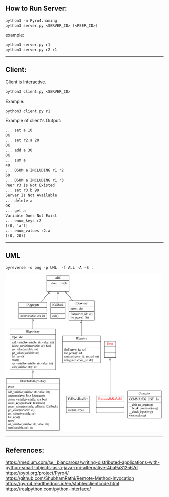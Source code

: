 ## How to Run Server:

```
python3 -m Pyro4.naming
python3 server.py <SERVER_ID> [<PEER_ID>]
```

example:

```
python3 server.py r1
python3 server.py r2 r1
```

---

## Client:

Client is Interactive.

```
python3 client.py <SERVER_ID>
```

Example:

```
python3 client.py r1
```

Example of client's Output:

```
... set a 10
OK
... set r2.a 20
OK
... add a 30
OK
... sum a
40
... DSUM a INCLUDING r1 r2
60
... DSUM a INCLUDING r1 r3
Peer r3 Is Not Existed
... set r3.b 99
Server Is Not Available
... delete a
OK
... get a
Variable Does Not Exist
... enum_keys r2
[(0, 'a')]
... enum_values r2.a
[(0, 20)]
```

---

## UML

```
pyreverse -o png -p UML  -f ALL -A -S .
```

<img src="classes_UML.png" title="UML Diagram" width="500" height="500">

---

## References:

https://medium.com/@__biancarosa/writing-distributed-applications-with-python-smart-objects-as-a-java-rmi-alternative-4ba9a812567d  
https://pypi.org/project/Pyro4/  
https://github.com/ShubhamRathi/Remote-Method-Invocation  
https://pyro4.readthedocs.io/en/stable/clientcode.html  
https://realpython.com/python-interface/
